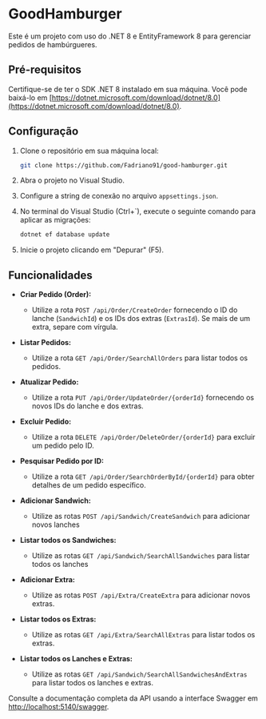 # GoodHamburger
Este é um projeto com uso do .NET 8 e EntityFramework 8 para gerenciar pedidos de hambúrgueres.

## Pré-requisitos

Certifique-se de ter o SDK .NET 8 instalado em sua máquina. Você pode baixá-lo em [https://dotnet.microsoft.com/download/dotnet/8.0](https://dotnet.microsoft.com/download/dotnet/8.0).

## Configuração

1. Clone o repositório em sua máquina local:

    ```bash
    git clone https://github.com/Fadriano91/good-hamburger.git
    ```

2. Abra o projeto no Visual Studio.

3. Configure a string de conexão no arquivo `appsettings.json`.

4. No terminal do Visual Studio (Ctrl+`), execute o seguinte comando para aplicar as migrações:

    ```bash
    dotnet ef database update
    ```

5. Inicie o projeto clicando em "Depurar" (F5).

## Funcionalidades

- **Criar Pedido (Order):**
  - Utilize a rota `POST /api/Order/CreateOrder` fornecendo o ID do lanche (`SandwichId`) e os IDs dos extras (`ExtrasId`). Se mais de um extra, separe com vírgula.

- **Listar Pedidos:**
  - Utilize a rota `GET /api/Order/SearchAllOrders` para listar todos os pedidos.

- **Atualizar Pedido:**
  - Utilize a rota `PUT /api/Order/UpdateOrder/{orderId}` fornecendo os novos IDs do lanche e dos extras.

- **Excluir Pedido:**
  - Utilize a rota `DELETE /api/Order/DeleteOrder/{orderId}` para excluir um pedido pelo ID.

- **Pesquisar Pedido por ID:**
  - Utilize a rota `GET /api/Order/SearchOrderById/{orderId}` para obter detalhes de um pedido específico.

- **Adicionar Sandwich:**
  - Utilize as rotas `POST /api/Sandwich/CreateSandwich` para adicionar novos lanches

- **Listar todos os Sandwiches:**
  - Utilize as rotas `GET /api/Sandwich/SearchAllSandwiches` para listar todos os lanches

- **Adicionar Extra:**
  - Utilize as rotas `POST /api/Extra/CreateExtra` para adicionar novos extras.

- **Listar todos os Extras:**
  - Utilize as rotas `GET /api/Extra/SearchAllExtras` para listar todos os extras.
    
- **Listar todos os Lanches e Extras:**
  - Utilize as rotas `GET /api/Sandwich/SearchAllSandwichesAndExtras` para listar todos os lanches e extras.

Consulte a documentação completa da API usando a interface Swagger em [http://localhost:5140/swagger](http://localhost:5140/swagger).

